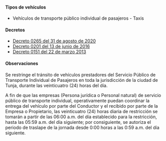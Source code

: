 #### Tipos de vehículos

- Vehículos de transporte público individual de pasajeros - Taxis

#### Decretos

- [Decreto 0265 del 31 de agosto de 2020](https://alcaldiatunja.micolombiadigital.gov.co/sites/alcaldiatunja/content/files/000969/48433_2020_decreto_0265_del_31ago2020.pdf)
- [Decreto 0201 del 13 de junio de 2016](http://tunja-boyaca.gov.co/apc-aa-files/63353630666563646636613430366433/2016-decreto-0201-del-13jun2016.pdf)
- [Decreto 0151 del 22 de marzo 2013](http://www.tunja-boyaca.gov.co/apc-aa-files/63353630666563646636613430366433/decreto-no_0151-del-22mar2013.pdf)

#### Observaciones

Se restringe el tránsito de vehículos prestadores del Servicio Público de Transporte Individual de Pasajeros en toda la jurisdicción de la ciudad de Tunja, durante las veinticuatro (24) horas del día.

A fin de que las empresas (Persona jurídica o Personal natural) de servicio público de transporte individual, operativamente puedan coordinar la entrega del vehículo por parte del Conductor y el recibido por parte de la Empresa o Propietario, las veinticuatro (24) horas diaria de restricción se tomarán a partir de las 06:00 a.m. del día establecido para la restricción, hasta las 05:59 a.m. del día siguiente; por consiguiente, se autoriza el periodo de traslape de la jornada desde 0:00 horas a las 0:59 a.m. del día siguiente.
